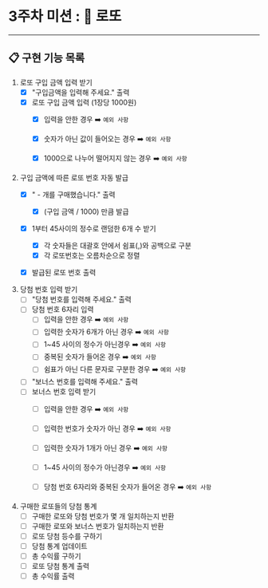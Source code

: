 # 3주차 미션 : 🎱 로또
<hr>

## 📋 구현 기능 목록

1. 로또 구입 금액 입력 받기
    - [X] "구입금액을 입력해 주세요." 출력
    - [X] 로또 구입 금액 입력 (1장당 1000원)
        - [X] 입력을 안한 경우 ➡️︎ `예외 사항`
        - [X] 숫자가 아닌 값이 들어오는 경우 ➡️︎ `예외 사항`
        - [X] 1000으로 나누어 떨어지지 않는 경우 ➡️︎ `예외 사항`


2. 구입 금액에 따른 로또 번호 자동 발급
    - [X] " - 개를 구매했습니다." 출력
        - [X] (구입 금액 / 1000) 만큼 발급
    - [X] 1부터 45사이의 정수로 랜덤한 6개 수 받기
        - [X] 각 숫자들은 대괄호 안에서 쉼표(,)와 공백으로 구분
        - [X] 각 로또번호는 오름차순으로 정렬
    - [X] 발급된 로또 번호 출력
    
   
3. 당첨 번호 입력 받기
   - [ ] "당첨 번호를 입력해 주세요." 출력
   - [ ] 당첨 번호 6자리 입력
      - [ ] 입력을 안한 경우 ➡️︎ `예외 사항`
      - [ ] 입력한 숫자가 6개가 아닌 경우 ➡️︎ `예외 사항`
      - [ ] 1~45 사이의 정수가 아닌경우 ➡️︎ `예외 사항`
      - [ ] 중복된 숫자가 들어온 경우 ➡️︎ `예외 사항`
      - [ ] 쉼표가 아닌 다른 문자로 구분한 경우 ➡️︎ `예외 사항`
   - [ ] "보너스 번호를 입력해 주세요." 출력
   - [ ] 보너스 번호 입력 받기
      - [ ] 입력을 안한 경우 ➡️︎ `예외 사항`
      - [ ] 입력한 번호가 숫자가 아닌 경우 ➡️︎ `예외 사항`
      - [ ] 입력한 숫자가 1개가 아닌 경우 ➡️︎ `예외 사항`
      - [ ] 1~45 사이의 정수가 아닌경우 ➡️︎ `예외 사항`
      - [ ] 당첨 번호 6자리와 중복된 숫자가 들어온 경우 ➡️︎ `예외 사항`


4. 구매한 로또들의 당첨 통계
    - [ ] 구매한 로또와 당첨 번호가 몇 개 일치하는지 반환
    - [ ] 구매한 로또와 보너스 번호가 일치하는지 반환
    - [ ] 로또 당첨 등수를 구하기
    - [ ] 당첨 통계 업데이트
    - [ ] 총 수익률 구하기
    - [ ] 로또 당첨 통계 출력
    - [ ] 총 수익률 출력